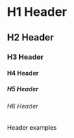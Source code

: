 # H1 Header #
## H2 Header ##
### H3 Header  ###
#### H4 Header  ####
##### H5 Header #####
###### H6 Header ######
Header examples
